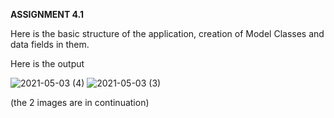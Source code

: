 **ASSIGNMENT 4.1**

Here is the basic structure of the application, creation of Model Classes and data fields in them.

Here is the output

![2021-05-03 (4)](https://user-images.githubusercontent.com/72591283/116904678-a2e74900-ac5b-11eb-9c4a-09bc38b60b4d.png)
![2021-05-03 (3)](https://user-images.githubusercontent.com/72591283/116904701-a975c080-ac5b-11eb-8d98-b69527cb7c22.png)

(the 2 images are in continuation)
